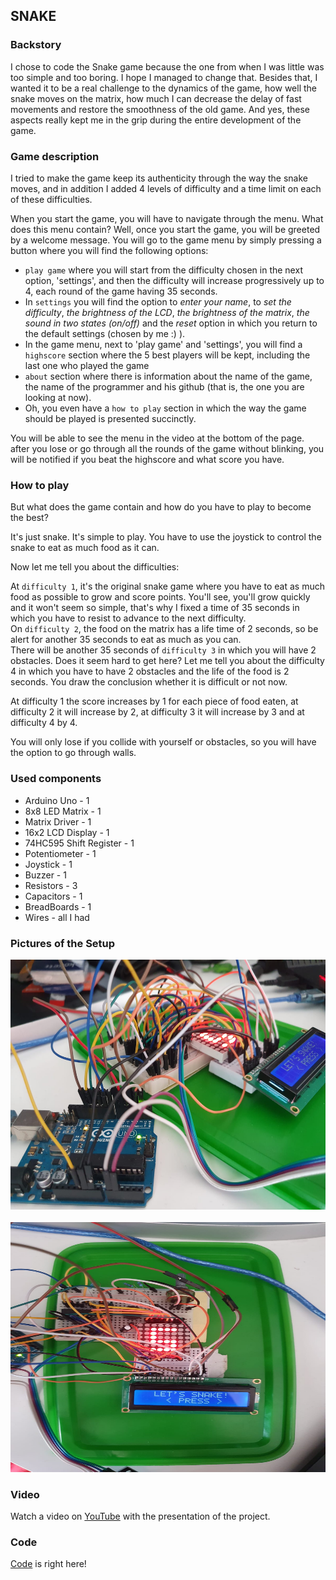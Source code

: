 ## SNAKE

### Backstory

I chose to code the Snake game because the one from when I was little was too simple and too boring. I hope I managed to change that. Besides that, I wanted it to be a real challenge to the dynamics of the game, how well the snake moves on the matrix, how much I can decrease the delay of fast movements and restore the smoothness of the old game. And yes, these aspects really kept me in the grip during the entire development of the game.  

### Game description  

I tried to make the game keep its authenticity through the way the snake moves, and in addition I added 4 levels of difficulty and a time limit on each of these difficulties.

When you start the game, you will have to navigate through the menu. What does this menu contain? Well, once you start the game, you will be greeted by a welcome message. You will go to the game menu by simply pressing a button where you will find the following options:  
 - `play game` where you will start from the difficulty chosen in the next option, 'settings', and then the difficulty will increase progressively up to 4, each round of the game having 35 seconds. 
 - In `settings` you will find the option to *enter your name*, to *set the difficulty*, *the brightness of the LCD*, *the brightness of the matrix*, *the sound in two states (on/off)* and the *reset* option in which you return to the default settings (chosen by me :) ). 
 - In the game menu, next to 'play game' and 'settings', you will find a `highscore` section where the 5 best players will be kept, including the last one who played the game
 - `about` section where there is information about the name of the game, the name of the programmer and his github (that is, the one you are looking at now). 
 - Oh, you even have a `how to play` section in which the way the game should be played is presented succinctly.  
 
 You will be able to see the menu in the video at the bottom of the page. after you lose or go through all the rounds of the game without blinking, you will be notified if you beat the highscore and what score you have.
 
### How to play

But what does the game contain and how do you have to play to become the best?

It's just snake. It's simple to play. You have to use the joystick to control the snake to eat as much food as it can.  

Now let me tell you about the difficulties:

At `difficulty 1`, it's the original snake game where you have to eat as much food as possible to grow and score points. You'll see, you'll grow quickly and it won't seem so simple, that's why I fixed a time of 35 seconds in which you have to resist to advance to the next difficulty.  
On `difficulty 2`, the food on the matrix has a life time of 2 seconds, so be alert for another 35 seconds to eat as much as you can.  
There will be another 35 seconds of `difficulty 3` in which you will have 2 obstacles. Does it seem hard to get here? Let me tell you about the difficulty 4 in which you have to have 2 obstacles and the life of the food is 2 seconds. You draw the conclusion whether it is difficult or not now.  

At difficulty 1 the score increases by 1 for each piece of food eaten, at difficulty 2 it will increase by 2, at difficulty 3 it will increase by 3 and at difficulty 4 by 4.  

You will only lose if you collide with yourself or obstacles, so you will have the option to go through walls.  

### Used components

- Arduino Uno - 1
- 8x8 LED Matrix - 1
- Matrix Driver - 1
- 16x2 LCD Display - 1
- 74HC595 Shift Register - 1
- Potentiometer - 1
- Joystick - 1
- Buzzer - 1
- Resistors - 3
- Capacitors - 1
- BreadBoards - 1
- Wires - all I had

### Pictures of the Setup

<div align="center">
<img src="https://github.com/Dani780-C/SNAKE/blob/main/images/Snake_image_1.jpeg" width="600" height="400"/>  
</div>  
<br>
<div align="center">
<img src="https://github.com/Dani780-C/SNAKE/blob/main/images/Snake_image_2.jpeg" width="600" height="400" />
</div>

### Video 

Watch a video on [YouTube]() with the presentation of the project.

### Code

[Code](https://github.com/Dani780-C/SNAKE/blob/main/snake.ino) is right here!
